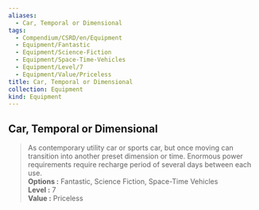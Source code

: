 ```yaml
---
aliases:
  - Car, Temporal or Dimensional
tags:
  - Compendium/CSRD/en/Equipment
  - Equipment/Fantastic
  - Equipment/Science-Fiction
  - Equipment/Space-Time-Vehicles
  - Equipment/Level/7
  - Equipment/Value/Priceless
title: Car, Temporal or Dimensional
collection: Equipment
kind: Equipment
---
```

## Car, Temporal or Dimensional  
  
>As contemporary utility car or sports car, but once moving can transition into another preset dimension or time. Enormous power requirements require recharge period of several days between each use.  
> **Options :** Fantastic, Science Fiction, Space-Time Vehicles  
> **Level :** 7  
> **Value :** Priceless